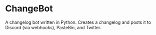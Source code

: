 # ChangeBot
A changelog bot written in Python. Creates a changelog and posts it to Discord (via webhooks), PasteBin, and Twitter.
